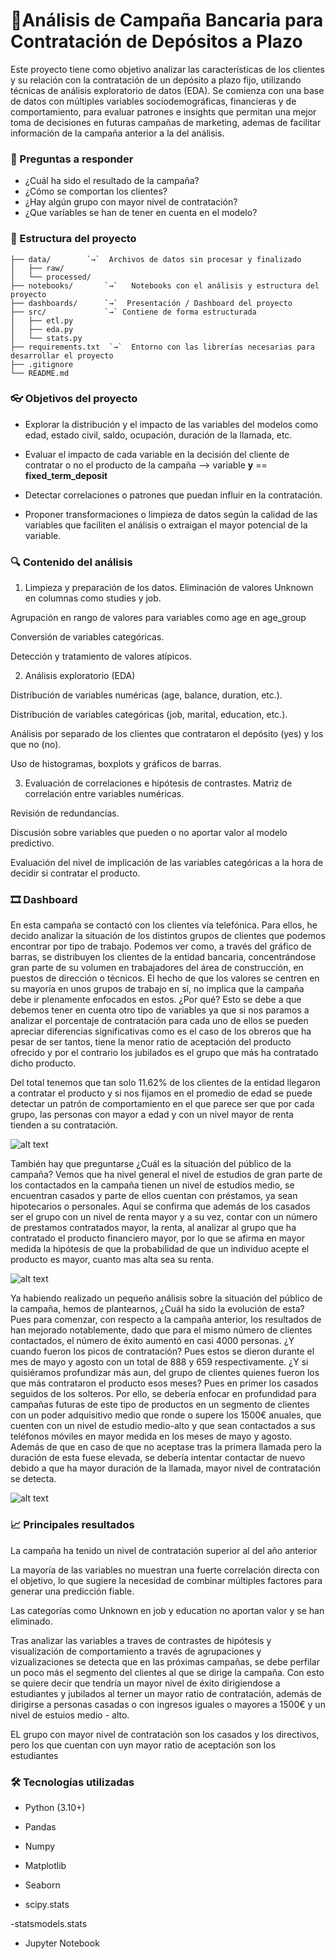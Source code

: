 #  🏦Análisis de Campaña Bancaria para Contratación de Depósitos a Plazo
Este proyecto tiene como objetivo analizar las características de los clientes y su relación con la contratación de un depósito a plazo fijo, utilizando técnicas de análisis exploratorio de datos (EDA). Se comienza con una base de datos con múltiples variables sociodemográficas, financieras y de comportamiento, para evaluar patrones e insights que permitan una mejor toma de decisiones en futuras campañas de marketing, ademas de facilitar información de la campaña anterior a la del análisis.


### 🤔 Preguntas a responder

- ¿Cuál ha sido el resultado de la campaña?
- ¿Cómo se comportan los clientes?
- ¿Hay algún grupo con mayor nivel de contratación?
- ¿Que varíables se han de tener en cuenta en el modelo?


### 📁 Estructura del proyecto
```
├── data/        `→`  Archivos de datos sin procesar y finalizado
│   ├── raw/
│   └── processed/
├── notebooks/       `→`   Notebooks con el análisis y estructura del proyecto
├── dashboards/      `→`  Presentación / Dashboard del proyecto
├── src/             `→` Contiene de forma estructurada
│   ├── etl.py
│   ├── eda.py
│   └── stats.py
├── requirements.txt  `→`  Entorno con las librerías necesarias para desarrollar el proyecto
├── .gitignore
└── README.md
```

###  👓 Objetivos del proyecto

- Explorar la distribución y el impacto de las variables del modelos como edad, estado civil, saldo, ocupación, duración de la llamada, etc.

- Evaluar el impacto de cada variable en la decisión del cliente de contratar o no el producto de la campaña --> variable **y** == **fixed_term_deposit**

- Detectar correlaciones o patrones que puedan influir en la contratación.

- Proponer transformaciones o limpieza de datos según la calidad de las variables que faciliten el análisis o extraigan el mayor potencial de la variable.


### 🔍 Contenido del análisis

1. Limpieza y preparación de los datos.
Eliminación de valores Unknown en columnas como studies y job.

Agrupación en rango de valores para variables como age en age_group

Conversión de variables categóricas.

Detección y tratamiento de valores atípicos.


2. Análisis exploratorio (EDA)

Distribución de variables numéricas (age, balance, duration, etc.).

Distribución de variables categóricas (job, marital, education, etc.).

Análisis por separado de los clientes que contrataron el depósito (yes) y los que no (no).

Uso de histogramas, boxplots y gráficos de barras.


3. Evaluación de correlaciones e hipótesis de contrastes.
Matriz de correlación entre variables numéricas.

Revisión de redundancias.

Discusión sobre variables que pueden o no aportar valor al modelo predictivo.

Evaluación del nivel de implicación de las variables categóricas a la hora de decidir si contratar el producto.


### 🎞️ Dashboard
En esta campaña se contactó con los clientes vía telefónica.
Para ellos, he decido analizar la situación de los distintos grupos de clientes que podemos encontrar por tipo de trabajo. 
Podemos ver como, a través del gráfico de barras, se distribuyen los clientes de la entidad bancaria, concentrándose gran parte de su volumen en trabajadores del área de construcción, en puestos de dirección o técnicos. El hecho de que los valores se centren en su mayoría en unos grupos de trabajo en sí, no implica que la campaña debe ir plenamente enfocados en estos. ¿Por qué? Esto se debe a que debemos tener en cuenta otro tipo de variables ya que si nos paramos a analizar el porcentaje de contratación para cada uno de ellos se pueden apreciar diferencias significativas como es el caso de los obreros que ha pesar de ser tantos, tiene la menor ratio de aceptación del producto ofrecido y por el contrario los jubilados es el grupo que más ha contratado dicho producto.

Del total tenemos que tan solo 11.62% de los clientes de la entidad llegaron a contratar el producto y si nos fijamos en el promedio de edad se puede detectar un patrón de comportamiento en el que parece ser que por cada grupo, las personas con mayor a edad y con un nivel mayor de renta tienden a su contratación.

![alt text](dashboards/Dasboard_1_full-ezgif.com-video-to-gif-converter.gif)

También hay que preguntarse ¿Cuál es la situación del público de la campaña?
Vemos que ha nivel general el nivel de estudios de gran parte de los contactados en la campaña tienen un nivel de estudios medio, se encuentran casados y parte de ellos cuentan con préstamos, ya sean hipotecarios o personales. Aquí se confirma que además de los casados ser el grupo con un nivel de renta mayor y a su vez, contar con un número de prestamos contratados mayor, la renta, al analizar al grupo que ha contratado el producto financiero mayor, por lo que se afirma en mayor medida la hipótesis de que la probabilidad de que un individuo acepte el producto es mayor, cuanto mas alta sea su renta.

![alt text](dashboards/Dashboard_2-ezgif.com-speed.gif)



Ya habiendo realizado un pequeño análisis sobre la situación del público de la campaña, hemos de plantearnos, ¿Cuál ha sido la evolución de esta? Pues para comenzar, con respecto a la campaña anterior, los resultados de han mejorado notablemente, dado que para el mismo número de clientes contactados, el número de éxito aumentó en casi 4000 personas. 
¿Y cuando fueron los picos de contratación? Pues estos se dieron durante el mes de mayo y agosto con un total de 888 y 659 respectivamente. ¿Y si quisiéramos profundizar más aun, del grupo de clientes quienes fueron los que más contrataron el producto esos meses? Pues en primer los casados seguidos de los solteros.
Por ello, se debería enfocar en profundidad para campañas futuras de este tipo de productos en un segmento de clientes con un poder adquisitivo medio que ronde o supere los 1500€ anuales, que cuenten con un nivel de estudio medio-alto y que sean contactados a sus teléfonos móviles en mayor medida en los meses de mayo y agosto. Además de que en caso de que no aceptase tras la primera llamada pero la duración de esta fuese elevada, se debería intentar contactar de nuevo debido a que ha mayor duración de la llamada, mayor nivel de contratación se detecta.

![alt text](dashboards/Dashboard_3-ezgif.com-video-to-gif-converter.gif)


### 📈 Principales resultados

La campaña ha tenido un nivel de contratación superior al del año anterior

La mayoría de las variables no muestran una fuerte correlación directa con el objetivo, lo que sugiere la necesidad de combinar múltiples factores para generar una predicción fiable.

Las categorías como Unknown en job y education no aportan valor y se han eliminado.

Tras analizar las variables a traves de contrastes de hipótesis y visualización de comportamiento a través de agrupaciones y vizualizaciones se detecta que en las próximas campañas, se debe perfilar un poco más el segmento del clientes al que se dirige la campaña.
Con esto se quiere decir que tendría un mayor nivel de éxito dirigiendose a estudiantes y jubilados al terner un mayor ratio de contratación, además de dirigirse a personas casadas o con ingresos iguales o mayores a 1500€ y un nivel de estuios medio - alto.

EL grupo con mayor nivel de contratación son los casados y los directivos, pero los que cuentan con uyn mayor ratio de aceptación son los estudiantes

### 🛠 Tecnologías utilizadas
- Python (3.10+)

- Pandas

- Numpy

- Matplotlib

- Seaborn

- scipy.stats

-statsmodels.stats

- Jupyter Notebook